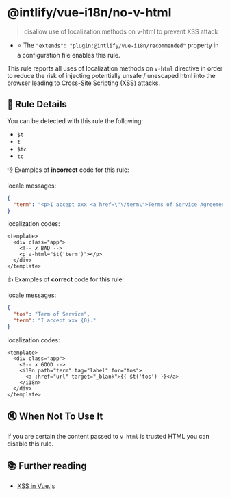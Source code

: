 # @intlify/vue-i18n/no-v-html

> disallow use of localization methods on v-html to prevent XSS attack

- :star: The `"extends": "plugin:@intlify/vue-i18n/recommended"` property in a configuration file enables this rule.

This rule reports all uses of localization methods on `v-html` directive in order to reduce the risk of injecting potentially unsafe / unescaped html into the browser leading to Cross-Site Scripting (XSS) attacks.

## :book: Rule Details

You can be detected with this rule the following:

- `$t`
- `t`
- `$tc`
- `tc`

:-1: Examples of **incorrect** code for this rule:

locale messages:
```json
{
  "term": "<p>I accept xxx <a href=\"\/term\">Terms of Service Agreement</a></p>"
}
```

localization codes:

```vue
<template>
  <div class="app">
    <!-- ✗ BAD -->
    <p v-html="$t('term')"></p>
  </div>
</template>
```

:+1: Examples of **correct** code for this rule:

locale messages:
```json
{
  "tos": "Term of Service",
  "term": "I accept xxx {0}."
}
```

localization codes:

```vue
<template>
  <div class="app">
    <!-- ✗ GOOD -->
    <i18n path="term" tag="label" for="tos">
      <a :href="url" target="_blank">{{ $t('tos') }}</a>
    </i18n>
  </div>
</template>
```

## :mute: When Not To Use It

If you are certain the content passed to `v-html` is trusted HTML you can disable this rule.

## :books: Further reading

- [XSS in Vue.js](https://blog.sqreen.io/xss-in-vue-js/)
